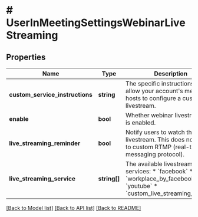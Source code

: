 # # UserInMeetingSettingsWebinarLiveStreaming

## Properties

Name | Type | Description | Notes
------------ | ------------- | ------------- | -------------
**custom_service_instructions** | **string** | The specific instructions to allow your account&#39;s meeting hosts to configure a custom livestream. | [optional]
**enable** | **bool** | Whether webinar livestreaming is enabled. | [optional]
**live_streaming_reminder** | **bool** | Notify users to watch the livestream. This does not apply to custom RTMP (real-time messaging protocol). | [optional]
**live_streaming_service** | **string[]** | The available livestreaming services: * &#x60;facebook&#x60; * &#x60;workplace_by_facebook&#x60; * &#x60;youtube&#x60; * &#x60;custom_live_streaming_service&#x60; | [optional]

[[Back to Model list]](../../README.md#models) [[Back to API list]](../../README.md#endpoints) [[Back to README]](../../README.md)
